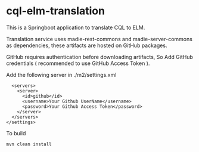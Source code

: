 # cql-elm-translation

This is a Springboot application to translate CQL to ELM.

Translation service uses madie-rest-commons and madie-server-commons as dependencies, these artifacts are hosted on GitHub packages.


GitHub requires authentication before downloading artifacts, So Add GitHub credentials ( recommended to use GitHub Access Token ).

Add the following server in ./m2/settings.xml
```
  <servers>
    <server>
      <id>github</id>
      <username>Your Github UserName</username>
      <password>Your Github Access Token</password>
    </server>
  </servers>
</settings>
```

To build
```
mvn clean install
```
